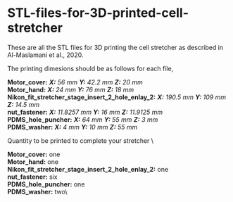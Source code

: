 # STL-files-for-3D-printed-cell-stretcher

These are all the STL files for 3D printing the cell stretcher as described in Al-Maslamani et al., 2020.

The printing dimesions should be as follows for each file,   

**Motor_cover:**   _**X:** 56 mm **Y:** 42.2 mm **Z:** 20 mm_ \
**Motor_hand:**   _**X:** 24 mm **Y:** 76 mm **Z:** 18 mm_ \
**Nikon_fit_stretcher_stage_insert_2_hole_enlay_2:**   _**X:** 190.5 mm **Y:** 109 mm **Z:** 14.5 mm_ \
**nut_fastener:**   _**X:** 11.8257 mm **Y:** 16 mm **Z:**  11.9125 mm_ \
**PDMS_hole_puncher:**   _**X:** 64 mm **Y:** 55 mm **Z:** 3 mm_ \
**PDMS_washer:**   _**X:** 4 mm **Y:** 10 mm **Z:** 55 mm_ 

Quantity to be printed to complete your stretcher \

**Motor_cover:**  one \
**Motor_hand:**   one\
**Nikon_fit_stretcher_stage_insert_2_hole_enlay_2:**   one\
**nut_fastener:**   six \
**PDMS_hole_puncher:**   one\
**PDMS_washer:**  two\
